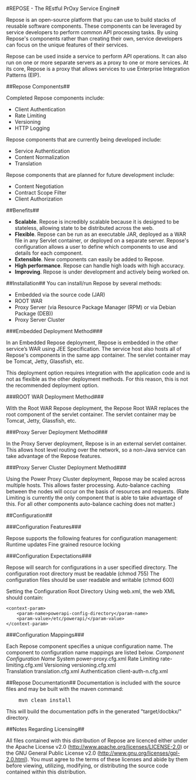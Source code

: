 <pre>
</pre>
#REPOSE - The REstful PrOxy Service Engine#

Repose is an open-source platform that you can use to build stacks of reusable software
components. These components can be leveraged by service developers to perform
common API processing tasks. By using Repose's components rather than creating their
own, service developers can focus on the unique features of their services.  

Repose can be used inside a service to perform API operations. It can also run on one or
more separate servers as a proxy to one or more services. At its core, Repose is a proxy
that allows services to use Enterprise Integration Patterns (EIP).


##Repose Components##

Completed Repose components include:

 * Client Authentication
 * Rate Limiting
 * Versioning
 * HTTP Logging

Repose components that are currently being developed include:
 * Service Authentication
 * Content Normalization
 * Translation

Repose components that are planned for future development include:
 * Content Negotiation
 * Contract Scope Filter
 * Client Authorization


##Benefits##

 * **Scalable**. Repose is incredibly scalable because it is designed to be stateless, allowing state to be 
  distributed across the web.
 * **Flexible**. Repose can be run as an executable JAR, deployed as a WAR file in any Servlet container, or 
  deployed on a separate server. Repose's configuration allows a user to define which components to use 
  and details for each component.
 * **Extensible**. New components can easily be added to Repose.
 * **High performance**. Repose can handle high loads with high accuracy.
 * **Improving**. Repose is under development and actively being worked on.


##Installation##
You can install/run Repose by several methods:

- Embedded via the source code (JAR)
- ROOT WAR
- Proxy Server (via Resource Package Manager (RPM) or via Debian Package (DEB))
- Proxy Server Cluster


###Embedded Deployment Method###

In an Embedded Repose deployment, Repose is embedded in the other service’s WAR using 
JEE Specification.  The service host also hosts all of Repose's components in the same 
app container. The servlet container may be Tomcat, Jetty, Glassfish, etc.

This deployment option requires integration with the application code and is not as 
flexible as the other deployment methods.  For this reason, this is not the recommended
deployment option.


###ROOT WAR Deployment Method###

With the Root WAR Repose deployment, the Repose Root WAR replaces the root component of the 
servlet container. The servlet container may be Tomcat, Jetty, Glassfish, etc.


###Proxy Server Deployment Method###

In the Proxy Server deployment, Repose is in an external servlet container. This allows 
host level routing over the network, so a non-Java service can take advantage of the 
Repose features.


###Proxy Server Cluster Deployment Method###

Using the Power Proxy Cluster deployment, Repose may be scaled across multiple hosts. This 
allows faster processing. Auto-balance caching between the nodes will occur on the basis of 
resources and requests. (Rate Limiting is currently the only component that is able to take 
advantage of this. For all other components auto-balance caching does not matter.)


##Configuration##

###Configuration Features###

Repose supports the following features for configuration management:
    Runtime updates
    Fine grained resource locking


###Configuration Expectations###

Repose will search for configurations in a user specified directory.
    The configuration root directory must be readable (chmod 755)
    The configuration files should be user readable and writable (chmod 600)

Setting the Configuration Root Directory
    Using web.xml, the web XML should contain:

    <context-param>
        <param-name>powerapi-config-directory</param-name>
        <param-value>/etc/powerapi/</param-value>
    </context-param>

###Configuration Mappings###

Each Repose component specifies a unique configuration name. The component to configuration 
name mappings are listed below.
    _Component_      _Configuration Name_
    System           power-proxy.cfg.xml
    Rate Limiting    rate-limiting.cfg.xml
    Versioning       versioning.cfg.xml    
    Translation      translation.cfg.xml
    Authentication   client-auth-n.cfg.xml


##Repose Documentation##
Documentation is included with the source files and may be built with the maven command:  
<pre>
    mvn clean install
</pre>
This will build the documentation pdfs in the generated "target/docbkx/" directory.



##Notes Regarding Licensing##


All files contained with this distribution of Repose are licenced either
under the Apache License v2.0 (http://www.apache.org/licenses/LICENSE-2.0) or
the GNU General Public License v2.0 (http://www.gnu.org/licenses/gpl-2.0.html).
You must agree to the terms of these licenses and abide by them before
viewing, utilizing, modifying, or distributing the source code contained
within this distribution.

